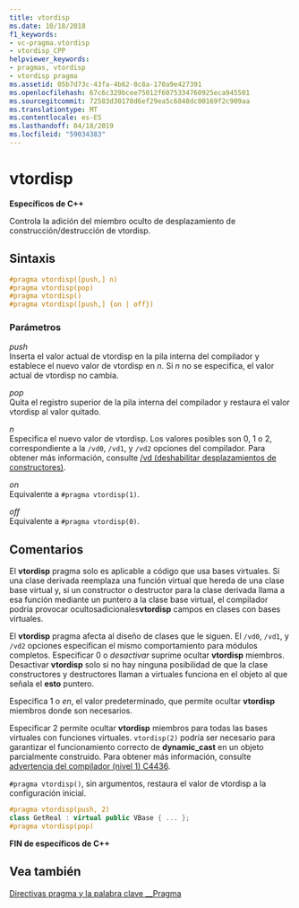 ```yaml
---
title: vtordisp
ms.date: 10/18/2018
f1_keywords:
- vc-pragma.vtordisp
- vtordisp_CPP
helpviewer_keywords:
- pragmas, vtordisp
- vtordisp pragma
ms.assetid: 05b7d73c-43fa-4b62-8c8a-170a9e427391
ms.openlocfilehash: 67c6c329bcee75012f6075334760925eca945501
ms.sourcegitcommit: 72583d30170d6ef29ea5c6848dc00169f2c909aa
ms.translationtype: MT
ms.contentlocale: es-ES
ms.lasthandoff: 04/18/2019
ms.locfileid: "59034383"
---
```

# <a name="vtordisp"></a>vtordisp

**Específicos de C++**

Controla la adición del miembro oculto de desplazamiento de construcción/destrucción de vtordisp.

## <a name="syntax"></a>Sintaxis

```cpp
#pragma vtordisp([push,] n)
#pragma vtordisp(pop)
#pragma vtordisp()
#pragma vtordisp([push,] {on | off})
```

### <a name="parameters"></a>Parámetros

*push*<br/>
Inserta el valor actual de vtordisp en la pila interna del compilador y establece el nuevo valor de vtordisp en *n*.  Si *n* no se especifica, el valor actual de vtordisp no cambia.

*pop*<br/>
Quita el registro superior de la pila interna del compilador y restaura el valor vtordisp al valor quitado.

*n*<br/>
Especifica el nuevo valor de vtordisp. Los valores posibles son 0, 1 o 2, correspondiente a la `/vd0`, `/vd1`, y `/vd2` opciones del compilador. Para obtener más información, consulte [/vd (deshabilitar desplazamientos de constructores)](../build/reference/vd-disable-construction-displacements.md).

*on*<br/>
Equivalente a `#pragma vtordisp(1)`.

*off*<br/>
Equivalente a `#pragma vtordisp(0)`.

## <a name="remarks"></a>Comentarios

El **vtordisp** pragma solo es aplicable a código que usa bases virtuales. Si una clase derivada reemplaza una función virtual que hereda de una clase base virtual y, si un constructor o destructor para la clase derivada llama a esa función mediante un puntero a la clase base virtual, el compilador podría provocar ocultosadicionales**vtordisp** campos en clases con bases virtuales.

El **vtordisp** pragma afecta al diseño de clases que le siguen. El `/vd0`, `/vd1`, y `/vd2` opciones especifican el mismo comportamiento para módulos completos. Especificar 0 o *desactivar* suprime ocultar **vtordisp** miembros. Desactivar **vtordisp** solo si no hay ninguna posibilidad de que la clase constructores y destructores llaman a virtuales funciona en el objeto al que señala el **esto** puntero.

Especifica 1 o *en*, el valor predeterminado, que permite ocultar **vtordisp** miembros donde son necesarios.

Especificar 2 permite ocultar **vtordisp** miembros para todas las bases virtuales con funciones virtuales.  `vtordisp(2)` podría ser necesario para garantizar el funcionamiento correcto de **dynamic_cast** en un objeto parcialmente construido. Para obtener más información, consulte [advertencia del compilador (nivel 1) C4436](../error-messages/compiler-warnings/compiler-warning-level-1-c4436.md).

`#pragma vtordisp()`, sin argumentos, restaura el valor de vtordisp a la configuración inicial.

```cpp
#pragma vtordisp(push, 2)
class GetReal : virtual public VBase { ... };
#pragma vtordisp(pop)
```

**FIN de específicos de C++**

## <a name="see-also"></a>Vea también

[Directivas pragma y la palabra clave __Pragma](../preprocessor/pragma-directives-and-the-pragma-keyword.md)